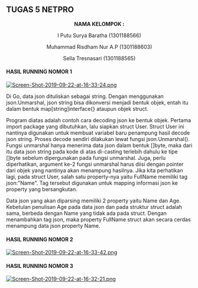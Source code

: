 ## TUGAS 5 NETPRO ##

<p align="center"
  <a><strong>  NAMA KELOMPOK :  </strong></a> 
</p>
<p align="center">
  <a>  I Putu Surya Baratha (1301188566)  </a> 
</p> 

<p align="center">
  <a>  Muhammad Risdham Nur A.P (1301188603)  </a> 
</p>

<p align="center">
  <a>  Sella Tresnasari  (1301188565)  </a> 
</p> 

#### HASIL RUNNING NOMOR 1 ####

[![Screen-Shot-2019-09-22-at-16-33-24.png](https://i.postimg.cc/44FsNjts/Screen-Shot-2019-09-22-at-16-33-24.png)](https://postimg.cc/CdDWcPmQ)

Di Go, data json dituliskan sebagai string. Dengan menggunakan json.Unmarshal, json string bisa dikonversi menjadi bentuk objek, entah itu dalam bentuk map[string]interface{} ataupun objek struct.

Program diatas adalah contoh cara decoding json ke bentuk objek. Pertama import package yang dibutuhkan, lalu siapkan struct User. Struct User ini nantinya digunakan untuk membuat variabel baru penampung hasil decode json string. Proses decode sendiri dilakukan lewat fungsi json.Unmarshal(). Fungsi unmarshal hanya menerima data json dalam bentuk []byte, maka dari itu data json string pada kode di atas di-casting terlebih dahulu ke tipe []byte sebelum dipergunakan pada fungsi unmarshal. Juga, perlu diperhatikan, argument ke-2 fungsi unmarshal harus diisi dengan pointer dari objek yang nantinya akan menampung hasilnya. Jika kita perhatikan lagi, pada struct User, salah satu property-nya yaitu FullName memiliki tag json:"Name". Tag tersebut digunakan untuk mapping informasi json ke property yang bersangkutan.

Data json yang akan diparsing memiliki 2 property yaitu Name dan Age. Kebetulan penulisan Age pada data json dan pada struktur struct adalah sama, berbeda dengan Name yang tidak ada pada struct. Dengan menambahkan tag json, maka property FullName struct akan secara cerdas menampung data json property Name.

#### HASIL RUNNING NOMOR 2 ####

[![Screen-Shot-2019-09-22-at-16-33-42.png](https://i.postimg.cc/T2kY5K88/Screen-Shot-2019-09-22-at-16-33-42.png)](https://postimg.cc/MXQ8hKKt)

#### HASIL RUNNING NOMOR 3 ####

[![Screen-Shot-2019-09-22-at-16-32-21.png](https://i.postimg.cc/L5qd16fR/Screen-Shot-2019-09-22-at-16-32-21.png)](https://postimg.cc/p5t1Nvq1)
